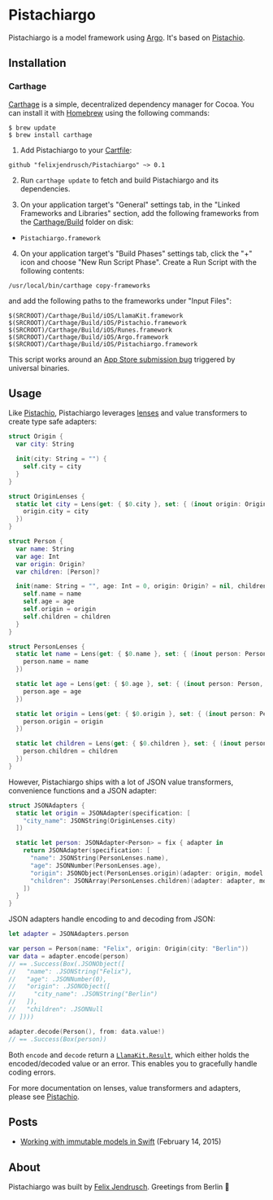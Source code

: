 # Pistachiargo

Pistachiargo is a model framework using [Argo](https://github.com/thoughtbot/Argo). It's based on [Pistachio](https://github.com/felixjendrusch/Pistachio).

## Installation

### Carthage

[Carthage](https://github.com/Carthage/Carthage) is a simple, decentralized dependency manager for Cocoa. You can install it with [Homebrew](http://brew.sh) using the following commands:

```
$ brew update
$ brew install carthage
```

1. Add Pistachiargo to your [Cartfile](https://github.com/Carthage/Carthage/blob/master/Documentation/Artifacts.md#cartfile):
  ```
  github "felixjendrusch/Pistachiargo" ~> 0.1
  ```

2. Run `carthage update` to fetch and build Pistachiargo and its dependencies.

3. On your application target's "General" settings tab, in the "Linked Frameworks and Libraries" section, add the following frameworks from the [Carthage/Build](https://github.com/Carthage/Carthage/blob/master/Documentation/Artifacts.md#carthagebuild) folder on disk:
  - `Pistachiargo.framework`

4. On your application target's "Build Phases" settings tab, click the "+" icon and choose "New Run Script Phase". Create a Run Script with the following contents:
  ```
  /usr/local/bin/carthage copy-frameworks
  ```
  and add the following paths to the frameworks under "Input Files":
  ```
  $(SRCROOT)/Carthage/Build/iOS/LlamaKit.framework
  $(SRCROOT)/Carthage/Build/iOS/Pistachio.framework
  $(SRCROOT)/Carthage/Build/iOS/Runes.framework
  $(SRCROOT)/Carthage/Build/iOS/Argo.framework
  $(SRCROOT)/Carthage/Build/iOS/Pistachiargo.framework
  ```
  This script works around an [App Store submission bug](http://www.openradar.me/radar?id=6409498411401216) triggered by universal binaries.

## Usage

Like [Pistachio](https://github.com/felixjendrusch/Pistachio), Pistachiargo leverages [lenses](http://chris.eidhof.nl/posts/lenses-in-swift.html) and value transformers to create type safe adapters:

```swift
struct Origin {
  var city: String

  init(city: String = "") {
    self.city = city
  }
}
```

```swift
struct OriginLenses {
  static let city = Lens(get: { $0.city }, set: { (inout origin: Origin, city) in
    origin.city = city
  })
}
```

```swift
struct Person {
  var name: String
  var age: Int
  var origin: Origin?
  var children: [Person]?

  init(name: String = "", age: Int = 0, origin: Origin? = nil, children: [Person]? = nil) {
    self.name = name
    self.age = age
    self.origin = origin
    self.children = children
  }
}
```

```swift
struct PersonLenses {
  static let name = Lens(get: { $0.name }, set: { (inout person: Person, name) in
    person.name = name
  })

  static let age = Lens(get: { $0.age }, set: { (inout person: Person, age) in
    person.age = age
  })

  static let origin = Lens(get: { $0.origin }, set: { (inout person: Person, origin) in
    person.origin = origin
  })

  static let children = Lens(get: { $0.children }, set: { (inout person: Person, children) in
    person.children = children
  })
}
```

However, Pistachiargo ships with a lot of JSON value transformers, convenience functions and a JSON adapter:

```swift
struct JSONAdapters {
  static let origin = JSONAdapter(specification: [
    "city_name": JSONString(OriginLenses.city)
  ])

  static let person: JSONAdapter<Person> = fix { adapter in
    return JSONAdapter(specification: [
      "name": JSONString(PersonLenses.name),
      "age": JSONNumber(PersonLenses.age),
      "origin": JSONObject(PersonLenses.origin)(adapter: origin, model: Origin()),
      "children": JSONArray(PersonLenses.children)(adapter: adapter, model: Person())
    ])
  }
}
```

JSON adapters handle encoding to and decoding from JSON:

```swift
let adapter = JSONAdapters.person

var person = Person(name: "Felix", origin: Origin(city: "Berlin"))
var data = adapter.encode(person)
// == .Success(Box(.JSONObject([
//   "name": .JSONString("Felix"),
//   "age": .JSONNumber(0),
//   "origin": .JSONObject([
//     "city_name": .JSONString("Berlin")
//   ]),
//   "children": .JSONNull
// ])))

adapter.decode(Person(), from: data.value!)
// == .Success(Box(person))
```

Both `encode` and `decode` return a [`LlamaKit.Result`](https://github.com/LlamaKit/LlamaKit/blob/master/LlamaKit/Result.swift), which either holds the encoded/decoded value or an error. This enables you to gracefully handle coding errors.

For more documentation on lenses, value transformers and adapters, please see [Pistachio](https://github.com/felixjendrusch/Pistachio).

## Posts

- [Working with immutable models in Swift](https://github.com/felixjendrusch/blog/blob/master/_posts/2015-02-14-working-with-immutable-models-in-swift.md) (February 14, 2015)

## About

Pistachiargo was built by [Felix Jendrusch](http://felixjendrusch.is). Greetings from Berlin :wave:
